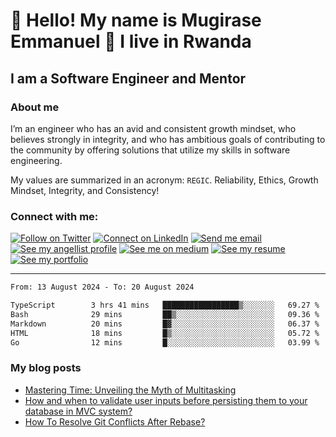 # :handshake: Hello! My name is Mugirase Emmanuel :man: I live in Rwanda

## I am a Software Engineer and Mentor
### About me
I’m an engineer who has an avid and consistent growth mindset, who believes strongly in integrity, and who has ambitious goals of contributing to the community by offering solutions that utilize my skills in software engineering.

My values are summarized in an acronym: `REGIC`. Reliability, Ethics, Growth Mindset, Integrity, and Consistency!

### Connect with me:

[![Follow on Twitter](https://img.shields.io/badge/--twitter?label=Twitter&logo=Twitter&style=social)](https://twitter.com/descholar3) [![Connect on LinkedIn](https://img.shields.io/badge/--linkedin?label=LinkedIn&logo=LinkedIn&style=social)](https://www.linkedin.com/in/mugirase-emmanuel) [![Send me email](https://img.shields.io/badge/--gmail?label=Gmail&logo=Gmail&style=social)](mailto:emmamugira@gmail.com) [![See my angellist profile](https://img.shields.io/badge/--angellist?label=AngelList&logo=AngelList&style=social)](https://angel.co/u/mugirase-emmanuel-1) [![See me on medium](https://img.shields.io/badge/--medium?label=Medium&logo=medium&style=social)](https://medium.com/@emmamugira) [![See my resume](https://img.shields.io/badge/--resume?label=Resume&logo=resume&style=social)](./assets/mugirase-emmanuel-resume.pdf) [![See my portfolio](https://img.shields.io/badge/--portfolio?label=Portfolio&logo=portfolio&style=social)](https://descholar.netlify.app/)
___

<!--|My github statistics|My languages|Streaks|
|-|-|-|
|[![descholar's github stats](https://github-readme-stats.vercel.app/api?username=descholar-ceo&show_icons=true&theme=dark&hide_title=true)](https://github.com/descholar-ceo)|[![Top Langs](https://github-readme-stats.vercel.app/api/top-langs/?username=descholar-ceo&show_icons=true&theme=dark&layout=compact&hide_title=true)](https://github.com/descholar-ceo)|![descholar-ceo](https://github-readme-streak-stats.herokuapp.com/?user=descholar-ceo&theme=dark)

### My last week's work's statistics-->
<!--START_SECTION:waka-->

```txt
From: 13 August 2024 - To: 20 August 2024

TypeScript        3 hrs 41 mins   █████████████████▒░░░░░░░   69.27 %
Bash              29 mins         ██▒░░░░░░░░░░░░░░░░░░░░░░   09.36 %
Markdown          20 mins         █▓░░░░░░░░░░░░░░░░░░░░░░░   06.37 %
HTML              18 mins         █▒░░░░░░░░░░░░░░░░░░░░░░░   05.72 %
Go                12 mins         █░░░░░░░░░░░░░░░░░░░░░░░░   03.99 %
```

<!--END_SECTION:waka-->

### My blog posts
<!-- BLOG-POST-LIST:START -->
- [Mastering Time: Unveiling the Myth of Multitasking](https://medium.com/@emmamugira/mastering-time-unveiling-the-myth-of-multitasking-25f002329ead?source=rss-e9c027d169e1------2)
- [How and when to validate user inputs before persisting them to your database in MVC system?](https://medium.com/@emmamugira/how-and-when-to-validate-user-inputs-before-persisting-them-in-a-database-in-mvc-system-b4182aa8b19f?source=rss-e9c027d169e1------2)
- [How To Resolve Git Conflicts After Rebase?](https://medium.com/@emmamugira/how-to-resolve-git-conflicts-after-rebase-e4afde1eab1?source=rss-e9c027d169e1------2)
<!-- BLOG-POST-LIST:END -->
